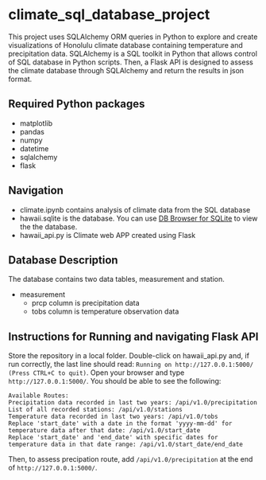 # climate_sql_database_project

This project uses SQLAlchemy ORM queries in Python to explore and create visualizations of Honolulu climate database containing temperature and precipitation data. SQLAlchemy is a SQL toolkit in Python that allows control of SQL database in Python scripts. Then, a Flask API is designed to assess the climate database through SQLAlchemy and return the results in json format.

## Required Python packages

- matplotlib
- pandas
- numpy
- datetime
- sqlalchemy
- flask

## Navigation
- climate.ipynb contains analysis of climate data from the SQL database
- hawaii.sqlite is the database. You can use [DB Browser for SQLite](https://sqlitebrowser.org/) to view the the database.
- hawaii_api.py is Climate web APP created using Flask

## Database Description

The database contains two data tables, measurement and station.
- measurement
  - prcp column is precipitation data
  - tobs column is temperature observation data

## Instructions for Running and navigating Flask API

Store the repository in a local folder. Double-click on hawaii_api.py and, if run correctly, the last line should read: `Running on http://127.0.0.1:5000/ (Press CTRL+C to quit)`. Open your browser and type `http://127.0.0.1:5000/`. You should be able to see the following: 
  ```
Available Routes:
Precipitation data recorded in last two years: /api/v1.0/precipitation
List of all recorded stations: /api/v1.0/stations
Temperature data recorded in last two years: /api/v1.0/tobs
Replace 'start_date' with a date in the format 'yyyy-mm-dd' for temperature data after that date: /api/v1.0/start_date
Replace 'start_date' and 'end_date' with specific dates for temperature data in that date range: /api/v1.0/start_date/end_date
```
Then, to assess precipation route, add `/api/v1.0/precipitation` at the end of `http://127.0.0.1:5000/`.

